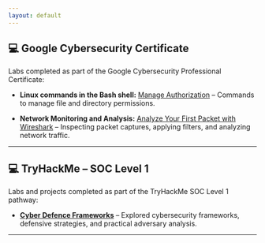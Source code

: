 ```yaml
---
layout: default
---
```



## 💻 Google Cybersecurity Certificate

Labs completed as part of the Google Cybersecurity Professional Certificate:

- **Linux commands in the Bash shell:** [Manage Authorization](./google-cybersecurity/linux-bash-authorization.md) – Commands to manage file and directory permissions.
  
- **Network Monitoring and Analysis:** [Analyze Your First Packet with Wireshark](./google-cybersecurity/network-wireshark-analysis.md) – Inspecting packet captures, applying filters, and analyzing network traffic.

---

## 💻 TryHackMe – SOC Level 1

Labs and projects completed as part of the TryHackMe SOC Level 1 pathway:

- **[Cyber Defence Frameworks](./soc-level-1/cyber-defence-frameworks/index.md)** – Explored cybersecurity frameworks, defensive strategies, and practical adversary analysis.

---
